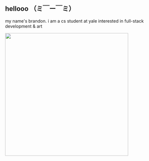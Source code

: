 ## hellooo （ミ￣ー￣ミ）

my name's brandon. i am a cs student at yale interested in full-stack development & art

<img src="julia.png" width="400" height="400">


